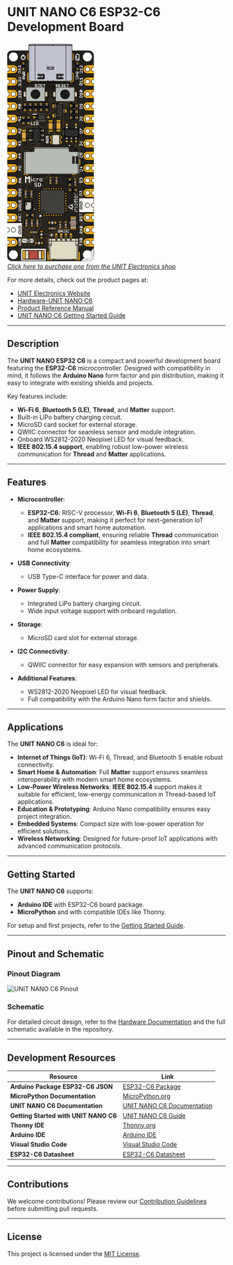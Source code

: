 # UNIT NANO C6 ESP32-C6 Development Board

<a href="https://uelectronics.com"><img src="HARDWARE/Resources/TOP(1V6).png" width="200px"><br/>
*Click here to purchase one from the UNIT Electronics shop*</a>

For more details, check out the product pages at:
* [UNIT Electronics Website](https://uelectronics.com/)
* [Hardware-UNIT NANO C6](https://github.com/UNIT-Electronics/UNIT_NANO_ESP32_C6/tree/main/HARDWARE)
* [Product Reference Manual](https://github.com/UNIT-Electronics/UNIT-NANO-C6/blob/main/UNIT-NANO-C6(Product%20Reference%20Manual%20)%5BEN%5D.pdf)
* [UNIT NANO C6 Getting Started Guide](https://unit-electronics.github.io/UNIT-NANO-C6/index.html)

---

## Description

The **UNIT NANO ESP32 C6** is a compact and powerful development board featuring the **ESP32-C6** microcontroller. Designed with compatibility in mind, it follows the **Arduino Nano** form factor and pin distribution, making it easy to integrate with existing shields and projects.

Key features include:
- **Wi-Fi 6**, **Bluetooth 5 (LE)**, **Thread**, and **Matter** support.
- Built-in LiPo battery charging circuit.
- MicroSD card socket for external storage.
- QWIIC connector for seamless sensor and module integration.
- Onboard WS2812-2020 Neopixel LED for visual feedback.
- **IEEE 802.15.4 support**, enabling robust low-power wireless communication for **Thread** and **Matter** applications.

---

## Features

- **Microcontroller**:
  - **ESP32-C6**: RISC-V processor, **Wi-Fi 6**, **Bluetooth 5 (LE)**, **Thread**, and **Matter** support, making it perfect for next-generation IoT applications and smart home automation.
  - **IEEE 802.15.4 compliant**, ensuring reliable **Thread** communication and full **Matter** compatibility for seamless integration into smart home ecosystems.

- **USB Connectivity**:
  - USB Type-C interface for power and data.

- **Power Supply**:
  - Integrated LiPo battery charging circuit.
  - Wide input voltage support with onboard regulation.

- **Storage**:
  - MicroSD card slot for external storage.

- **I2C Connectivity**:
  - QWIIC connector for easy expansion with sensors and peripherals.

- **Additional Features**:
  - WS2812-2020 Neopixel LED for visual feedback.
  - Full compatibility with the Arduino Nano form factor and shields.

---

## Applications

The **UNIT NANO C6** is ideal for:
- **Internet of Things (IoT)**: Wi-Fi 6, Thread, and Bluetooth 5 enable robust connectivity.
- **Smart Home & Automation**: Full **Matter** support ensures seamless interoperability with modern smart home ecosystems.
- **Low-Power Wireless Networks**: **IEEE 802.15.4** support makes it suitable for efficient, low-energy communication in Thread-based IoT applications.
- **Education & Prototyping**: Arduino Nano compatibility ensures easy project integration.
- **Embedded Systems**: Compact size with low-power operation for efficient solutions.
- **Wireless Networking**: Designed for future-proof IoT applications with advanced communication protocols.

---

## Getting Started

The **UNIT NANO C6** supports:
- **Arduino IDE** with ESP32-C6 board package.
- **MicroPython** and with compatible IDEs like Thonny.

For setup and first projects, refer to the [Getting Started Guide](https://unit-electronics.github.io/UNIT-NANO-C6/index.html).

---

## Pinout and Schematic

### Pinout Diagram
![UNIT NANO C6 Pinout](HARDWARE/Resources/Pinout.png)

### Schematic
For detailed circuit design, refer to the [Hardware Documentation](https://github.com/UNIT-Electronics/UNIT-NANO-C6/tree/main/HARDWARE) and the full schematic available in the repository.

---

## Development Resources

| Resource                                   | Link                                                                                   |
|-------------------------------------------|----------------------------------------------------------------------------------------|
| **Arduino Package ESP32-C6 JSON**         | [ESP32-C6 Package](https://github.com/UNIT-Electronics/Uelectronics-ESP32-Arduino-Package) |
| **MicroPython Documentation**             | [MicroPython.org](https://micropython.org/)                                            |
| **UNIT NANO C6 Documentation**            | [UNIT NANO C6 Documentation](https://github.com/UNIT-Electronics/UNIT-NANO-C6)        |
| **Getting Started with UNIT NANO C6**     | [UNIT NANO C6 Guide](https://unit-electronics.github.io/UNIT-NANO-C6/index.html)      |
| **Thonny IDE**                            | [Thonny.org](https://thonny.org/)                                                     |
| **Arduino IDE**                           | [Arduino IDE](https://www.arduino.cc/en/software)                                     |
| **Visual Studio Code**                    | [Visual Studio Code](https://code.visualstudio.com/download)                          |
| **ESP32-C6 Datasheet**                    | [ESP32-C6 Datasheet](https://www.espressif.com/sites/default/files/documentation/esp32-c6_datasheet_en.pdf) |

---

## Contributions

We welcome contributions! Please review our [Contribution Guidelines](CONTRIBUTING.md) before submitting pull requests.

---

## License

This project is licensed under the [MIT License](LICENSE).

